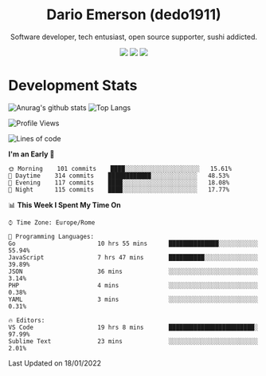 <div align="center">
  
# Dario Emerson (dedo1911)
Software developer, tech entusiast, open source supporter, sushi addicted.

[![](https://img.shields.io/badge/-Linkedin-informational?style=for-the-badge&logo=linkedin&logoColor=white&color=2867B2)](http://linkedin.com/in/dedo1911)
[![](https://img.shields.io/badge/-Telegram-informational?style=for-the-badge&logo=telegram&logoColor=white&color=0088cc)](https://t.me/dedo1911)
[![](https://img.shields.io/badge/-Facebook-informational?style=for-the-badge&logo=facebook&logoColor=white&color=3b5998)](https://fb.com/dedo1911)

</div>

# Development Stats

![Anurag's github stats](https://github-readme-stats.vercel.app/api?username=dedo1911&count_private=true&show_icons=true&theme=chartreuse-dark)
![Top Langs](https://github-readme-stats.vercel.app/api/top-langs/?username=dedo1911&theme=chartreuse-dark&layout=compact)

<!--START_SECTION:waka-->
![Profile Views](http://img.shields.io/badge/Profile%20Views-1-blue)

![Lines of code](https://img.shields.io/badge/From%20Hello%20World%20I%27ve%20Written-39%20Thousand%20lines%20of%20code-blue)

**I'm an Early 🐤** 

```text
🌞 Morning    101 commits    ████░░░░░░░░░░░░░░░░░░░░░   15.61% 
🌆 Daytime    314 commits    ████████████░░░░░░░░░░░░░   48.53% 
🌃 Evening    117 commits    ████░░░░░░░░░░░░░░░░░░░░░   18.08% 
🌙 Night      115 commits    ████░░░░░░░░░░░░░░░░░░░░░   17.77%

```


📊 **This Week I Spent My Time On** 

```text
⌚︎ Time Zone: Europe/Rome

💬 Programming Languages: 
Go                       10 hrs 55 mins      ██████████████░░░░░░░░░░░   55.94% 
JavaScript               7 hrs 47 mins       ██████████░░░░░░░░░░░░░░░   39.89% 
JSON                     36 mins             ░░░░░░░░░░░░░░░░░░░░░░░░░   3.14% 
PHP                      4 mins              ░░░░░░░░░░░░░░░░░░░░░░░░░   0.38% 
YAML                     3 mins              ░░░░░░░░░░░░░░░░░░░░░░░░░   0.31%

🔥 Editors: 
VS Code                  19 hrs 8 mins       ████████████████████████░   97.99% 
Sublime Text             23 mins             ░░░░░░░░░░░░░░░░░░░░░░░░░   2.01%

```


 Last Updated on 18/01/2022
<!--END_SECTION:waka-->

<!--
**dedo1911/dedo1911** is a ✨ _special_ ✨ repository because its `README.md` (this file) appears on your GitHub profile.

Here are some ideas to get you started:

- 🔭 I’m currently working on ...
- 🌱 I’m currently learning ...
- 👯 I’m looking to collaborate on ...
- 🤔 I’m looking for help with ...
- 💬 Ask me about ...
- 📫 How to reach me: ...
- 😄 Pronouns: ...
- ⚡ Fun fact: ...
-->
